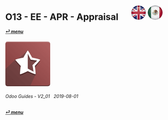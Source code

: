 # O13 - EE - APR - Appraisal &nbsp;&nbsp;&nbsp;&nbsp; [![en-uk](/doc/img/en-uk_flag_button_small.png)](/en-uk/o13/ee/apr/en-uk-o13-ee-apr-appraisal-guides.md) [ ![es-mx](/doc/img/es-mx_flag_button_small.png)](/es-mx/o13/ee/apr/es-mx-o13-ee-apr-appraisal-guides.md)
#### [_&#x23CE; menu_](/en-uk/o13/ee/en-uk-o13-ee-guides-menu.md "Back to EE menu")  
### ![apr](/doc/img/hr_appraisal.png)
	
###### Odoo Guides - V2_01 &nbsp; 2019-08-01  
**[_&#x23CE; menu_](/en-uk/o13/ee/en-uk-o13-ee-guides-menu.md)**  
